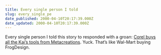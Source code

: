 ```yaml
---
title: Every single person I told
slug: every_single_pe
date_published: 2000-04-10T20:17:39.000Z
date_updated: 2000-04-10T20:17:39.000Z
---
```


Every single person I told this story to responded with a groan: [Corel buys all the Kai’s tools from Metacreations](http://www.zdnet.com/zdnn/stories/newsbursts/0,7407,2524209,00.html). Yuck. That’s like Wal-Mart buying FrogDesign.
